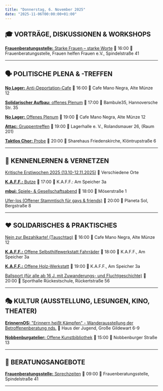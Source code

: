 ```yaml
---
title: "Donnerstag, 6. November 2025"
date: "2025-11-06T00:00:00+01:00"
---
```


## 🎓 VORTRÄGE, DISKUSSIONEN & WORKSHOPS

[**Frauenberatungsstelle:** Starke Frauen – starke Worte](https://frauenberatung-os.de/kalender/)
📅 16:00 📍 Frauenberatungsstelle, Frauen helfen Frauen e.V., Spindelstraße 41

***

## 🗣️ POLITISCHE PLENA & -TREFFEN

[**No Lager:** Anti-Deportation-Cafe](https://www.instagram.com/nolager_osnabrueck/)
📅 16:00 📍 Cafe Mano Negra, Alte Münze 12

[**Solidarischer Aufbau:** offenes Plenum](https://www.instagram.com/p/DKulHO9tMBg/)
📅 17:00 📍 Bambule35, Hannoversche Str. 35

[**No Lager:** Offenes Plenum](https://www.instagram.com/nolager_osnabrueck/)
📅 19:00 📍 Cafe Mano Negra, Alte Münze 12

[**Attac:** Gruppentreffen](https://www.attac-netzwerk.de/osnabrueck/themen-treffen)
📅 19:00 📍 Lagerhalle e. V., Rolandsmauer 26, (Raum 201)

[**Taktlos Chor:** Probe](https://sharehaus-friedenskirche.de/termin/taktlos-chor/)
📅 20:00 📍 Sharehaus Friedenskirche, Klöntrupstraße 6

***

## 👋 KENNENLERNEN & VERNETZEN

[Kritische Erstiwochen 2025 (13.10-12.11.2025)](https://kleinestrolche.wordpress.com/wp-content/uploads/2025/10/erstiheft_148x148mm_2025_web.pdf)
📍 Verschiedene Orte

[**K.A.F.F.:** Butze](https://kaff-os.de/aktivitaeten/butze/)
📅 17:00 📍 K.A.F.F.: Am Speicher 3a

[**mbui:** Spiele- & Gesellschaftsabend](https://meinebildungundich.de/)
📅 18:00 📍 Möserstraße 1

[Ufer-los (Offener Stammtisch für gays & friends)](http://www.ufer-los.net/)
📅 20:00 📍 Planeta Sol, Bergstraße 8

***

## ❤️ SOLIDARISCHES & PRAKTISCHES

[Nein zur Bezahlkarte! (Tauschtag)](https://www.instagram.com/neinzurbezahlkarteos/)
📅 16:00 📍 Cafe Mano Negra, Alte Münze 12

[**K.A.F.F.:** Offene Selbsthilfewerkstatt Fahrräder](https://kaff-os.de/aktivitaeten/offene-fahrradwerkstatt/)
📅 18:00 📍 K.A.F.F., Am Speicher 3a

[**K.A.F.F.:** Offene Holz-Werkstatt](https://kaff-os.de/aktivitaeten/offene-holzwerkstatt/)
📅 19:00 📍 K.A.F.F., Am Speicher 3a

[Ballsport (für alle ab 16 J. mit Zuwanderungs- und Fluchtgeschichte)](https://meinebildungundich.de/)
📅 20:00 📍 Sporthalle Rückestschule, Rückertstraße 56

***

## 🎭 KULTUR (AUSSTELLUNG, LESUNGEN, KINO, THEATER)

[**ErinnernOS:** "Erinnern heißt Kämpfen" - Wanderausstellung der Betroffenenberatung nds.](https://www.instagram.com/erinnern_os/p/DPlDgd-gZqb/)
📍 Haus der Jugend, Große Gildewart 6-9

[**Nobbenburgatelier:** Offene Kunstbibliothek](https://www.instagram.com/nobbenburgatelier/)
📅 15:00 📍 Nobbenburger Straße 13

***

## 💬 BERATUNGSANGEBOTE

[**Frauenberatungsstelle:** Sprechzeiten](https://frauenberatung-os.de/kalender/)
📅 09:00 📍 Frauenberatungsstelle, Spindelstraße 41

***
